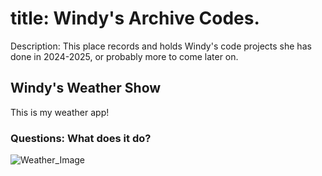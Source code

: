 # title: Windy's Archive Codes.
Description: This place records and holds Windy's code projects she has done in 2024-2025, or probably more to come later on.


## Windy's Weather Show
This is my weather app! 
### Questions: What does it do?

![Weather_Image](https://github.com/user-attachments/assets/bbaf9a31-b463-437b-a364-a7a7dd993039)    
